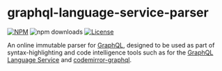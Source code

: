 # graphql-language-service-parser

[![NPM](https://img.shields.io/npm/v/graphql-language-service-parser.svg?style=flat-square)](https://npmjs.com/graphql-language-service-parser)
![npm downloads](https://img.shields.io/npm/dm/graphql-language-service-parser?label=npm%20downloads)
[![License](https://img.shields.io/npm/l/graphql-language-service-parser.svg?style=flat-square)](LICENSE)

An online immutable parser for [GraphQL](http://graphql.org/), designed to be used as part of syntax-highlighting and code intelligence tools such as for the [GraphQL Language Service](https://github.com/graphql/graphiql/tree/master/packages/graphql-language-service) and [codemirror-graphql](https://github.com/graphql/graphiql/tree/master/packages/codemirror-graphql).
